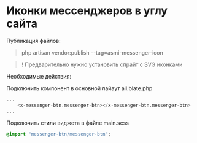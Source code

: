 # Иконки мессенджеров в углу сайта

Публикация файлов:

>php artisan vendor:publish --tag=asmi-messenger-icon

> ! Предварительно нужно установить спрайт с SVG иконками

Необходимые действия:

Подключить компонент в основной лайаут all.blate.php

```php
...
    <x-messenger-btn.messenger-btn></x-messenger-btn.messenger-btn>
...
```

Подключить стили виджета в файле main.scss


```css
@import "messenger-btn/messenger-btn";
```
